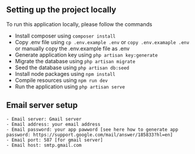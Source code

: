 ## Setting up the project locally

To run this application locally, please follow the commands

- Install composer using
  `composer install`
- Copy .env file using `cp .env.example .env` or `copy .env.examaple .env` or manually copy the .env.example file as .env
- Generate application key using
  `php artisan key:generate`
- Migrate the database using `php artisan migrate`
- Seed the database using `php artisan db:seed`
- Install node packages using `npm install`
- Compile resources using `npm run dev`
- Run the application using `php artisan serve`

## Email server setup

    - Email server: Gmail server
    - Email address: your email address
    - Email password: your app pawword [see here how to generate app password: https://support.google.com/mail/answer/185833?hl=en]
    - Email port: 587 [for gmail server]
    - Email host: smtp.gmail.com
    

